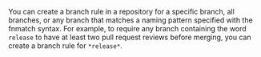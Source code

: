 You can create a branch rule in a repository for a specific branch, all branches, or any branch that matches a naming pattern specified with the fnmatch syntax. For example, to require any branch containing the word `release` to have at least two pull request reviews before merging, you can create a branch rule for `*release*`.
